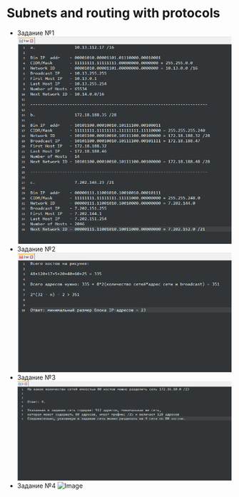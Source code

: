 # **Subnets and routing with protocols**
* Задание №1
![Image](https://github.com/jazZcarabazZ/elearn_subnets-and-routings-with-protocols/raw/master/1.png)
* Задание №2
![Image](https://github.com/jazZcarabazZ/elearn_subnets-and-routings-with-protocols/raw/master/2.png)
* Задание №3
![Image](https://github.com/jazZcarabazZ/elearn_subnets-and-routings-with-protocols/raw/master/3.png)
* Задание №4
![Image](https://github.com/jazZcarabazZ/elearn_subnets-and-routings-with-protocols/raw/master/4.png)
